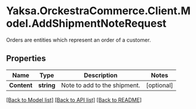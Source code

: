 # Yaksa.OrckestraCommerce.Client.Model.AddShipmentNoteRequest
Orders are entities which represent an order of a customer.

## Properties

Name | Type | Description | Notes
------------ | ------------- | ------------- | -------------
**Content** | **string** | Note to add to the shipment. | [optional] 

[[Back to Model list]](../README.md#documentation-for-models) [[Back to API list]](../README.md#documentation-for-api-endpoints) [[Back to README]](../README.md)


